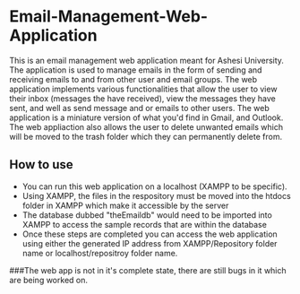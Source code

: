 # Email-Management-Web-Application

This is an email management web application meant for Ashesi University. The application is used to manage emails in the form of sending and receiving emails to and from other user and email groups. The web application implements various functionalities that allow the user to view their inbox (messages the have received), view the messages they have sent, and well as send message and or emails to other users. The web application is a miniature version of what you'd find in Gmail, and Outlook. The web appliaction also allows the user to delete unwanted emails which will be moved to the trash folder which they can permanently delete from.

## How to use
- You can run this web application on a localhost (XAMPP to be specific).
- Using XAMPP, the files in the respository must be moved into the htdocs folder in XAMPP which make it accessible by the server
- The database dubbed "theEmaildb" would need to be imported into XAMPP to access the sample records that are within the database
- Once these steps are completed you can access the web application using either the generated IP address from XAMPP/Repository folder name or localhost/repositroy folder name.

###The web app is not in it's complete state, there are still bugs in it which are being worked on.
